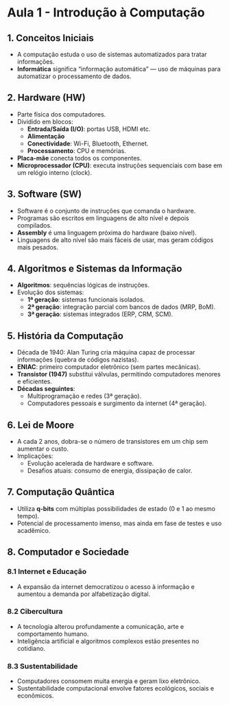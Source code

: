 # Aula 1 - Introdução à Computação

## 1. Conceitos Iniciais
- A computação estuda o uso de sistemas automatizados para tratar informações.
- **Informática** significa “informação automática” — uso de máquinas para automatizar o processamento de dados.

## 2. Hardware (HW)
- Parte física dos computadores.
- Dividido em blocos: 
  - **Entrada/Saída (I/O)**: portas USB, HDMI etc.
  - **Alimentação**
  - **Conectividade**: Wi-Fi, Bluetooth, Ethernet.
  - **Processamento**: CPU e memórias.
- **Placa-mãe** conecta todos os componentes.
- **Microprocessador (CPU)**: executa instruções sequenciais com base em um relógio interno (clock).

## 3. Software (SW)
- Software é o conjunto de instruções que comanda o hardware.
- Programas são escritos em linguagens de alto nível e depois compilados.
- **Assembly** é uma linguagem próxima do hardware (baixo nível).
- Linguagens de alto nível são mais fáceis de usar, mas geram códigos mais pesados.

## 4. Algoritmos e Sistemas da Informação
- **Algoritmos**: sequências lógicas de instruções.
- Evolução dos sistemas:
  - **1ª geração**: sistemas funcionais isolados.
  - **2ª geração**: integração parcial com bancos de dados (MRP, BoM).
  - **3ª geração**: sistemas integrados (ERP, CRM, SCM).

## 5. História da Computação
- Década de 1940: Alan Turing cria máquina capaz de processar informações (quebra de códigos nazistas).
- **ENIAC**: primeiro computador eletrônico (sem partes mecânicas).
- **Transistor (1947)** substitui válvulas, permitindo computadores menores e eficientes.
- **Décadas seguintes**:
  - Multiprogramação e redes (3ª geração).
  - Computadores pessoais e surgimento da internet (4ª geração).

## 6. Lei de Moore
- A cada 2 anos, dobra-se o número de transistores em um chip sem aumentar o custo.
- Implicações:
  - Evolução acelerada de hardware e software.
  - Desafios atuais: consumo de energia, dissipação de calor.

## 7. Computação Quântica
- Utiliza **q-bits** com múltiplas possibilidades de estado (0 e 1 ao mesmo tempo).
- Potencial de processamento imenso, mas ainda em fase de testes e uso acadêmico.

## 8. Computador e Sociedade

### 8.1 Internet e Educação
- A expansão da internet democratizou o acesso à informação e aumentou a demanda por alfabetização digital.

### 8.2 Cibercultura
- A tecnologia alterou profundamente a comunicação, arte e comportamento humano.
- Inteligência artificial e algoritmos complexos estão presentes no cotidiano.

### 8.3 Sustentabilidade
- Computadores consomem muita energia e geram lixo eletrônico.
- Sustentabilidade computacional envolve fatores ecológicos, sociais e econômicos.
